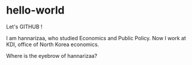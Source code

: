 # hello-world
Let's GITHUB !

I am hannarizaa, who studied Economics and Public Policy.
Now I work at KDI, office of North Korea economics.

Where is the eyebrow of hannarizaa?

